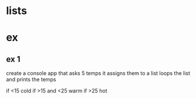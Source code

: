 # lists

# ex

## ex 1

create a console app that asks 5 temps it assigns them to a list loops the list
and prints the temps

if <15 cold
if >15 and <25 warm
if >25 hot
